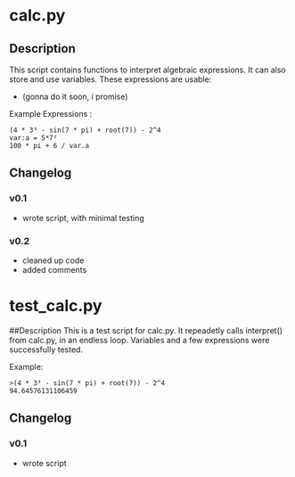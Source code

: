 # calc.py
## Description
This script contains functions to interpret algebraic expressions. It can also
store and use variables.
These expressions are usable:
  - (gonna do it soon, i promise)

Example Expressions :
```
(4 * 3³ - sin(7 * pi) + root(7)) - 2^4
var:a = 5*7²
100 * pi + 6 / var.a
```


## Changelog
### v0.1
  - wrote script, with minimal testing
### v0.2
  - cleaned up code
  - added comments

# test_calc.py
##Description
This is a test script for calc.py. It repeadetly calls interpret() from calc.py, in an endless loop. Variables and a few expressions were successfully tested.

Example:
```
>(4 * 3³ - sin(7 * pi) + root(7)) - 2^4
94.64576131106459
```
## Changelog
### v0.1
  - wrote script
